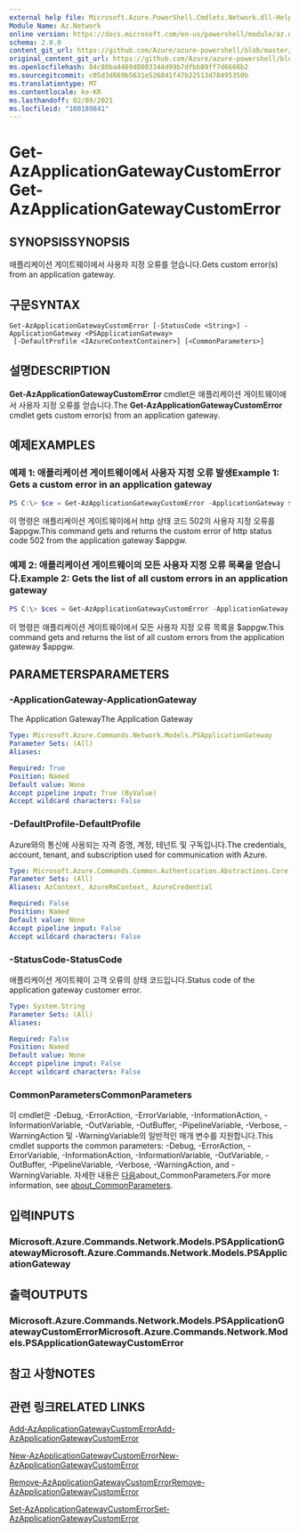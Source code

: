 ```yaml
---
external help file: Microsoft.Azure.PowerShell.Cmdlets.Network.dll-Help.xml
Module Name: Az.Network
online version: https://docs.microsoft.com/en-us/powershell/module/az.network/get-azapplicationgatewaycustomerror
schema: 2.0.0
content_git_url: https://github.com/Azure/azure-powershell/blob/master/src/Network/Network/help/Get-AzApplicationGatewayCustomError.md
original_content_git_url: https://github.com/Azure/azure-powershell/blob/master/src/Network/Network/help/Get-AzApplicationGatewayCustomError.md
ms.openlocfilehash: 84c80ba4469d8003344d99b7dfbb89ff7d6660b2
ms.sourcegitcommit: c05d3d669b5631e526841f47b22513d78495350b
ms.translationtype: MT
ms.contentlocale: ko-KR
ms.lasthandoff: 02/09/2021
ms.locfileid: "100189841"
---
```

# <span data-ttu-id="e5aed-101">Get-AzApplicationGatewayCustomError</span><span class="sxs-lookup"><span data-stu-id="e5aed-101">Get-AzApplicationGatewayCustomError</span></span>

## <span data-ttu-id="e5aed-102">SYNOPSIS</span><span class="sxs-lookup"><span data-stu-id="e5aed-102">SYNOPSIS</span></span>
<span data-ttu-id="e5aed-103">애플리케이션 게이트웨이에서 사용자 지정 오류를 얻습니다.</span><span class="sxs-lookup"><span data-stu-id="e5aed-103">Gets custom error(s) from an application gateway.</span></span>

## <span data-ttu-id="e5aed-104">구문</span><span class="sxs-lookup"><span data-stu-id="e5aed-104">SYNTAX</span></span>

```
Get-AzApplicationGatewayCustomError [-StatusCode <String>] -ApplicationGateway <PSApplicationGateway>
 [-DefaultProfile <IAzureContextContainer>] [<CommonParameters>]
```

## <span data-ttu-id="e5aed-105">설명</span><span class="sxs-lookup"><span data-stu-id="e5aed-105">DESCRIPTION</span></span>
<span data-ttu-id="e5aed-106">**Get-AzApplicationGatewayCustomError** cmdlet은 애플리케이션 게이트웨이에서 사용자 지정 오류를 얻습니다.</span><span class="sxs-lookup"><span data-stu-id="e5aed-106">The **Get-AzApplicationGatewayCustomError** cmdlet gets custom error(s) from an application gateway.</span></span>

## <span data-ttu-id="e5aed-107">예제</span><span class="sxs-lookup"><span data-stu-id="e5aed-107">EXAMPLES</span></span>

### <span data-ttu-id="e5aed-108">예제 1: 애플리케이션 게이트웨이에서 사용자 지정 오류 발생</span><span class="sxs-lookup"><span data-stu-id="e5aed-108">Example 1: Gets a custom error in an application gateway</span></span>
```powershell
PS C:\> $ce = Get-AzApplicationGatewayCustomError -ApplicationGateway $appgw -StatusCode HttpStatus502
```

<span data-ttu-id="e5aed-109">이 명령은 애플리케이션 게이트웨이에서 http 상태 코드 502의 사용자 지정 오류를 $appgw.</span><span class="sxs-lookup"><span data-stu-id="e5aed-109">This command gets and returns the custom error of http status code 502 from the application gateway $appgw.</span></span>

### <span data-ttu-id="e5aed-110">예제 2: 애플리케이션 게이트웨이의 모든 사용자 지정 오류 목록을 얻습니다.</span><span class="sxs-lookup"><span data-stu-id="e5aed-110">Example 2: Gets the list of all custom errors in an application gateway</span></span>
```powershell
PS C:\> $ces = Get-AzApplicationGatewayCustomError -ApplicationGateway $appgw
```

<span data-ttu-id="e5aed-111">이 명령은 애플리케이션 게이트웨이에서 모든 사용자 지정 오류 목록을 $appgw.</span><span class="sxs-lookup"><span data-stu-id="e5aed-111">This command gets and returns the list of all custom errors from the application gateway $appgw.</span></span>

## <span data-ttu-id="e5aed-112">PARAMETERS</span><span class="sxs-lookup"><span data-stu-id="e5aed-112">PARAMETERS</span></span>

### <span data-ttu-id="e5aed-113">-ApplicationGateway</span><span class="sxs-lookup"><span data-stu-id="e5aed-113">-ApplicationGateway</span></span>
<span data-ttu-id="e5aed-114">The Application Gateway</span><span class="sxs-lookup"><span data-stu-id="e5aed-114">The Application Gateway</span></span>

```yaml
Type: Microsoft.Azure.Commands.Network.Models.PSApplicationGateway
Parameter Sets: (All)
Aliases:

Required: True
Position: Named
Default value: None
Accept pipeline input: True (ByValue)
Accept wildcard characters: False
```

### <span data-ttu-id="e5aed-115">-DefaultProfile</span><span class="sxs-lookup"><span data-stu-id="e5aed-115">-DefaultProfile</span></span>
<span data-ttu-id="e5aed-116">Azure와의 통신에 사용되는 자격 증명, 계정, 테넌트 및 구독입니다.</span><span class="sxs-lookup"><span data-stu-id="e5aed-116">The credentials, account, tenant, and subscription used for communication with Azure.</span></span>

```yaml
Type: Microsoft.Azure.Commands.Common.Authentication.Abstractions.Core.IAzureContextContainer
Parameter Sets: (All)
Aliases: AzContext, AzureRmContext, AzureCredential

Required: False
Position: Named
Default value: None
Accept pipeline input: False
Accept wildcard characters: False
```

### <span data-ttu-id="e5aed-117">-StatusCode</span><span class="sxs-lookup"><span data-stu-id="e5aed-117">-StatusCode</span></span>
<span data-ttu-id="e5aed-118">애플리케이션 게이트웨이 고객 오류의 상태 코드입니다.</span><span class="sxs-lookup"><span data-stu-id="e5aed-118">Status code of the application gateway customer error.</span></span>

```yaml
Type: System.String
Parameter Sets: (All)
Aliases:

Required: False
Position: Named
Default value: None
Accept pipeline input: False
Accept wildcard characters: False
```

### <span data-ttu-id="e5aed-119">CommonParameters</span><span class="sxs-lookup"><span data-stu-id="e5aed-119">CommonParameters</span></span>
<span data-ttu-id="e5aed-120">이 cmdlet은 -Debug, -ErrorAction, -ErrorVariable, -InformationAction, -InformationVariable, -OutVariable, -OutBuffer, -PipelineVariable, -Verbose, -WarningAction 및 -WarningVariable의 일반적인 매개 변수를 지원합니다.</span><span class="sxs-lookup"><span data-stu-id="e5aed-120">This cmdlet supports the common parameters: -Debug, -ErrorAction, -ErrorVariable, -InformationAction, -InformationVariable, -OutVariable, -OutBuffer, -PipelineVariable, -Verbose, -WarningAction, and -WarningVariable.</span></span> <span data-ttu-id="e5aed-121">자세한 내용은 [다음](http://go.microsoft.com/fwlink/?LinkID=113216)about_CommonParameters.</span><span class="sxs-lookup"><span data-stu-id="e5aed-121">For more information, see [about_CommonParameters](http://go.microsoft.com/fwlink/?LinkID=113216).</span></span>

## <span data-ttu-id="e5aed-122">입력</span><span class="sxs-lookup"><span data-stu-id="e5aed-122">INPUTS</span></span>

### <span data-ttu-id="e5aed-123">Microsoft.Azure.Commands.Network.Models.PSApplicationGateway</span><span class="sxs-lookup"><span data-stu-id="e5aed-123">Microsoft.Azure.Commands.Network.Models.PSApplicationGateway</span></span>

## <span data-ttu-id="e5aed-124">출력</span><span class="sxs-lookup"><span data-stu-id="e5aed-124">OUTPUTS</span></span>

### <span data-ttu-id="e5aed-125">Microsoft.Azure.Commands.Network.Models.PSApplicationGatewayCustomError</span><span class="sxs-lookup"><span data-stu-id="e5aed-125">Microsoft.Azure.Commands.Network.Models.PSApplicationGatewayCustomError</span></span>

## <span data-ttu-id="e5aed-126">참고 사항</span><span class="sxs-lookup"><span data-stu-id="e5aed-126">NOTES</span></span>

## <span data-ttu-id="e5aed-127">관련 링크</span><span class="sxs-lookup"><span data-stu-id="e5aed-127">RELATED LINKS</span></span>

[<span data-ttu-id="e5aed-128">Add-AzApplicationGatewayCustomError</span><span class="sxs-lookup"><span data-stu-id="e5aed-128">Add-AzApplicationGatewayCustomError</span></span>](./Add-AzApplicationGatewayCustomError.md)

[<span data-ttu-id="e5aed-129">New-AzApplicationGatewayCustomError</span><span class="sxs-lookup"><span data-stu-id="e5aed-129">New-AzApplicationGatewayCustomError</span></span>](./New-AzApplicationGatewayCustomError.md)

[<span data-ttu-id="e5aed-130">Remove-AzApplicationGatewayCustomError</span><span class="sxs-lookup"><span data-stu-id="e5aed-130">Remove-AzApplicationGatewayCustomError</span></span>](./Remove-AzApplicationGatewayCustomError.md)

[<span data-ttu-id="e5aed-131">Set-AzApplicationGatewayCustomError</span><span class="sxs-lookup"><span data-stu-id="e5aed-131">Set-AzApplicationGatewayCustomError</span></span>](./Set-AzApplicationGatewayCustomError.md)
